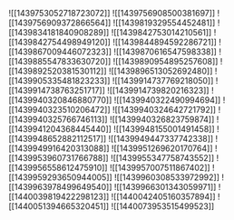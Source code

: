 ![[1439753052718723072]]
![[1439756908500381697]]
![[1439756909372866564]]
![[1439819329554452481]]
![[1439834181840908289]]
![[1439842753014210561]]
![[1439842754498949120]]
![[1439844894592286721]]
![[1439867009446072323]]
![[1439870616547598338]]
![[1439885547833630720]]
![[1439890954895257608]]
![[1439892520381530112]]
![[1439896513052692480]]
![[1439905335481823233]]
![[1439914737769218050]]
![[1439914738763251717]]
![[1439914739820216323]]
![[1439940320846880770]]
![[1439940322490994694]]
![[1439940323510206472]]
![[1439940324642721792]]
![[1439940325766746113]]
![[1439940326823759874]]
![[1439941204368445440]]
![[1439948155001491458]]
![[1439948652882112517]]
![[1439949447337742338]]
![[1439949916420313088]]
![[1439951269620170764]]
![[1439953960731766788]]
![[1439955347758743552]]
![[1439956558612475910]]
![[1439957007511867402]]
![[1439959293650944005]]
![[1439960308533972992]]
![[1439963978499649540]]
![[1439966301343059971]]
![[1440039819422298123]]
![[1440042405160357894]]
![[1440051394665320451]]
![[1440073953515499523]]
